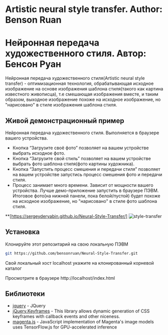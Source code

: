 # Artistic neural style transfer. Author: Benson Ruan
# Нейронная передача художественного стиля. Автор: Бенсон Руан
  
Нейронная передача художественного стиля(Artistic neural style transfer) - 
оптимизационная технология, обрабатывающая исходное  
изображение на основе изображения шаблона стиля(такого как картина известного живописца), 
т.е смешающая изображения вместе, и таким образом, выходное изображение похоже на исходное изображение, 
но "нарисовано" в стиле изображения шаблона стиля.

  
## Живой демонстрационный пример
 Нейронная передача художественного стиля. Выполняется  в браузере вашего устройства. 
  * Кнопка “Загрузите своё фото” позволяет на вашем устройстве выбрать исходное фото.
  * Кнопка “Загрузите свой стиль” позволяет на вашем устройстве выбрать фото шаблона стиля(фото картины художника).
  * Кнопка “Запустить процесс смешения и передачи стиля” позволяет на вашем устройстве запустись процесс смешения фото и передачи стиля.
  * Процесс занимает много времени. Зависит от мощности вашего устройства. Лучше демо-приложение запустить в браузере ПЭВМ.
    Итоговое фото(на нижней панели, пока белой/пустой) будет похоже на исходное изображение, но "нарисовано" в стиле фото шаблона стиля.

 				
**[https://sergeyderyabin.github.io/Neural-Style-Transfer/]
 ![style-transfer](https://bensonruan.com/wp-content/uploads/2019/09/art_style_transfer.jpg)

## Установка
Клонируйте этот репозитарий на свою локальную ПЭВМ
``` bash
git https://github.com/bensonruan/Neural-Style-Transfer.git
```
Свой локальный хост localhost укажите на клонированный корневой каталог

Просмотрите в браузере http://localhost/index.html  


## Библиотеки
* [jquery](https://code.jquery.com/jquery-3.3.1.min.js) - JQuery
* [jQuery.Keyframes](https://github.com/Keyframes/jQuery.Keyframes) - This library allows dynamic generation of CSS keyframes with callback events and other niceness.
* [magenta.js](https://github.com/tensorflow/magenta-js/tree/master/image) - JavaScript implementation of Magenta's image models uses TensorFlow.js for GPU-accelerated inference
